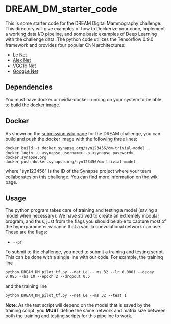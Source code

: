 


# DREAM_DM_starter_code

This is some starter code for the DREAM Digital Mammography challenge.  This directory will give examples of how to Dockerize your code, implement a working data I/O pipeline, and some basic examples of Deep Learning with the challenge data.  The python code utilizes the Tensorflow 0.9.0 framework and provides four popular CNN architectures:

- [Le Net](yann.lecun.com/exdb/lenet)
- [Alex Net](https://papers.nips.cc/paper/4824-imagenet-classification-with-deep-convolutional-neural-networks.pdf)
- [VGG16 Net](https://arxiv.org/pdf/1409.1556.pdf)
- [GoogLe Net](www.cs.unc.edu/~wliu/papers/GoogLeNet.pdf)


## Dependencies

You must have docker or nvidia-docker running on your system to be able to build the docker image.

## Docker

As shown on the [submission wiki page](https://www.synapse.org/#!Synapse:syn5644795/wiki/392923) for the DREAM challenge, you can build and push the docker image with the following three lines:

```
docker build -t docker.synapse.org/syn123456/dm-trivial-model .
docker login -u <synapse username> -p <synapse password> docker.synapse.org
docker push docker.synapse.org/syn123456/dm-trivial-model
```

where "syn123456" is the ID of the Synapse project where your team collaborates on this challenge.  You can find more information on the wiki page.

## Usage

The python program takes care of training and testing a model (saving a model when necessary).  We have strived to create an extremely modular program, and thus, just from the flags you should be able to capture most of the hyperparameter variance that a vanilla convolutional network can use.  These are the flags:

- `--pf`

To submit to the challenge, you need to submit a training and testing script.  This can be done with a single line with our code.  For example, the training line


```
python DREAM_DM_pilot_tf.py --net Le -- ms 32 --lr 0.0001 --decay 0.985 --bs 10 --epoch 2 --dropout 0.5
```

and the training line

```
python DREAM_DM_pilot_tf.py --net Le --ms 32 --test 1
```

**Note**: As the test script will depend on the model that is saved by the training script, you **MUST** define the same network and matrix size between both the training and testing scripts for this pipeline to work.